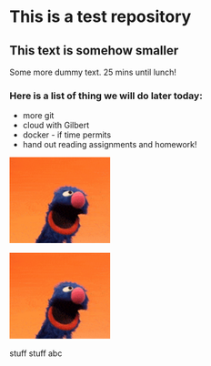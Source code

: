# This is a test repository

## This text is somehow smaller

Some more dummy text. 25 mins until lunch!

### Here is a list of thing we will do later today:

* more git
* cloud with Gilbert
* docker - if time permits
* hand out reading assignments and homework!

![](grover2.PNG)


![](https://github.com/NoRicePls/NUS_Test_20210111/blob/main/grover2.PNG)

stuff
stuff
abc
